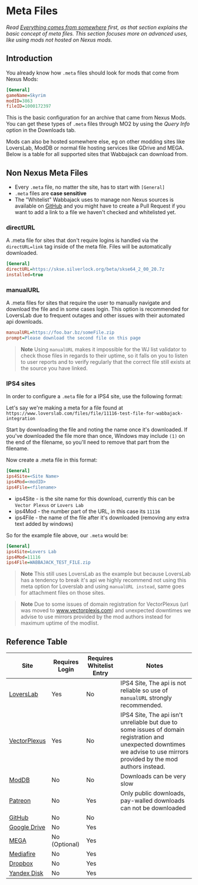 # Meta Files

_Read [Everything comes from somewhere](Pre-Compilation.md#everything-comes-from-somewhere) first, as that section explains the basic concept of meta files. This section focuses more on advanced uses, like using mods not hosted on Nexus mods._

## Introduction

You already know how `.meta` files should look for mods that come from Nexus Mods:

```ini
[General]
gameName=Skyrim
modID=3863
fileID=1000172397
```

This is the basic configuration for an archive that came from Nexus Mods. You can get these types of `.meta` files through MO2 by using the _Query Info_ option in the Downloads tab.

Mods can also be hosted somewhere else, eg on other modding sites like LoversLab, ModDB or normal file hosting services like GDrive and MEGA. Below is a table for all supported sites that Wabbajack can download from.

## Non Nexus Meta Files

- Every `.meta` file, no matter the site, has to start with `[General]`
- `.meta` files are **case sensitive**
- The "Whitelist" Wabbajack uses to manage non Nexus sources is available on [GitHub](https://github.com/wabbajack-tools/opt-out-lists/blob/master/ServerWhitelist.yml) and you might have to create a Pull Request if you want to add a link to a file we haven't checked and whitelisted yet.

### directURL

A .meta file for sites that don't require logins is handled via the `directURL=link` tag inside of the meta file. Files will be automatically downloaded.

```ini
[General]
directURL=https://skse.silverlock.org/beta/skse64_2_00_20.7z
installed=true
```

### manualURL

A .meta files for sites that require the user to manually navigate and download the file and in some cases login. This option is recommended for LoversLab due to frequent outages and other issues with their automated api downloads. 

```ini
manualURL=https://foo.bar.bz/someFile.zip
prompt=Please download the second file on this page
```

> **Note**
> Using `manualURL` makes it impossible for the WJ list validator to check those files in regards to their uptime, so it falls on you to listen to user reports and to verify regularly that the correct file still exists at the source you have linked.

### IPS4 sites

In order to configure a `.meta` file for a IPS4 site, use the following format:

Let's say we're making a meta for a file found at `https://www.loverslab.com/files/file/11116-test-file-for-wabbajack-integration`

Start by downloading the file and noting the name once it's downloaded. If you've downloaded the file more than once, Windows may include `(1)` on the end of the filename, so you'll need to remove that part from the filename.

Now create a .meta file in this format:

```ini
[General]
ips4Site=<Site Name>
ips4Mod=<modID>
ips4File=<filename>
```

* ips4Site - is the site name for this download, currently this can be `Vector Plexus` or `Lovers Lab`
* ips4Mod - the number part of the URL, in this case its `11116`
* ips4File - the name of the file after it's downloaded (removing any extra text added by windows)

So for the example file above, our `.meta` would be:

```ini
[General]
ips4Site=Lovers Lab
ips4Mod=11116
ips4File=WABBAJACK_TEST_FILE.zip
```


> **Note**
> This still uses LoversLab as the example but because LoversLab has a tendency to break it's api we highly recommend not using this meta option for Loverslab and using `manualURL instead`, same goes for attachment files on those sites.

> **Note**
> Due to some issues of domain registration for VectorPlexus (url was moved to www.vectorplexis.com) and unexpected downtimes we advise to use mirrors provided by the mod authors instead for maximum uptime of the modlist.

## Reference Table

| Site                                      | Requires Login | Requires Whitelist Entry | Notes                                                                                                                                                                    |
|-------------------------------------------|----------------|--------------------------|--------------------------------------------------------------------------------------------------------------------------------------------------------------------------|
| [LoversLab](https://www.loverslab.com/)   | Yes            | No                       | IPS4 Site, The api is not reliable so use of `manualURL` strongly recommended.                                                                                           |
| [VectorPlexus](https://vectorplexis.com/) | Yes            | No                       | IPS4 Site, The api isn't unreliable but due to some issues of domain registration and unexpected downtimes we advise to use mirrors provided by the mod authors instead. |
| [ModDB](https://www.moddb.com/)           | No             | No                       | Downloads can be very slow                                                                                                                                               |
| [Patreon](https://www.patreon.com/)       | No             | Yes                      | Only public downloads, pay-walled downloads can not be downloaded                                                                                                        |
| [GitHub](https://github.com/)             | No             | No                       |                                                                                                                                                                          |
| [Google Drive](https://drive.google.com/) | No             | Yes                      |                                                                                                                                                                          |
| [MEGA](https://mega.nz/)                  | No (Optional)  | Yes                      |                                                                                                                                                                          |
| [Mediafire](https://www.mediafire.com/)   | No             | Yes                      |                                                                                                                                                                          |
| [Dropbox](https://www.dropbox.com/)       | No             | Yes                      |                                                                                                                                                                          |                                                                                                                                                        |
| [Yandex Disk](https://disk.yandex.com/)   | No             | Yes                      |                                                                                                                                                                          |                                                                                                                                                        |
